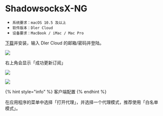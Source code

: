 # ShadowsocksX-NG

* `系统要求：macOS 10.5 及以上`
* `软件版本：Dler Cloud`
* `设备要求：MacBook / iMac / Mac Pro`

[下载](https://dlercloud.com/client.html)并安装，输入 Dler Cloud 的邮箱/密码并登陆。

![](https://github.com/BrownRhined/HelpDocument/tree/603d2bd5d2643d4ceb2b12057796a97fc2d1df78/.gitbook/assets/image%20%2810%29.png)

右上角会显示「成功更新订阅」

![](https://github.com/BrownRhined/HelpDocument/tree/603d2bd5d2643d4ceb2b12057796a97fc2d1df78/.gitbook/assets/image%20%2814%29.png)

![](https://github.com/BrownRhined/HelpDocument/tree/603d2bd5d2643d4ceb2b12057796a97fc2d1df78/.gitbook/assets/image%20%286%29.png)

{% hint style="info" %}
客户端配置
{% endhint %}

在应用程序的菜单中选择「打开代理」，并选择一个代理模式，推荐使用「白名单模式」。

